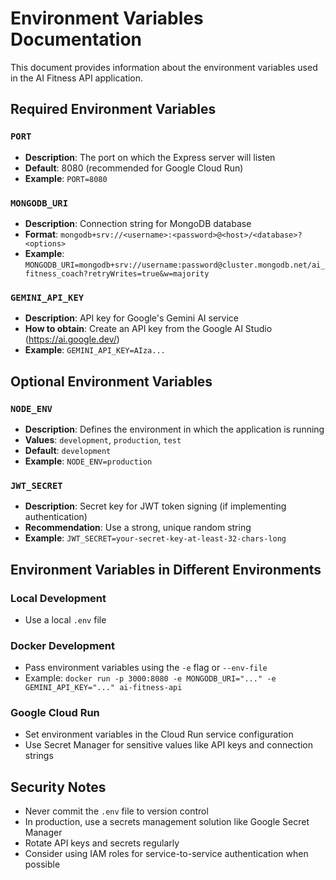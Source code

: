 # Environment Variables Documentation

This document provides information about the environment variables used in the AI Fitness API application.

## Required Environment Variables

### `PORT`

- **Description**: The port on which the Express server will listen
- **Default**: 8080 (recommended for Google Cloud Run)
- **Example**: `PORT=8080`

### `MONGODB_URI`

- **Description**: Connection string for MongoDB database
- **Format**: `mongodb+srv://<username>:<password>@<host>/<database>?<options>`
- **Example**: `MONGODB_URI=mongodb+srv://username:password@cluster.mongodb.net/ai_fitness_coach?retryWrites=true&w=majority`

### `GEMINI_API_KEY`

- **Description**: API key for Google's Gemini AI service
- **How to obtain**: Create an API key from the Google AI Studio (https://ai.google.dev/)
- **Example**: `GEMINI_API_KEY=AIza...`

## Optional Environment Variables

### `NODE_ENV`

- **Description**: Defines the environment in which the application is running
- **Values**: `development`, `production`, `test`
- **Default**: `development`
- **Example**: `NODE_ENV=production`

### `JWT_SECRET`

- **Description**: Secret key for JWT token signing (if implementing authentication)
- **Recommendation**: Use a strong, unique random string
- **Example**: `JWT_SECRET=your-secret-key-at-least-32-chars-long`

## Environment Variables in Different Environments

### Local Development

- Use a local `.env` file

### Docker Development

- Pass environment variables using the `-e` flag or `--env-file`
- Example: `docker run -p 3000:8080 -e MONGODB_URI="..." -e GEMINI_API_KEY="..." ai-fitness-api`

### Google Cloud Run

- Set environment variables in the Cloud Run service configuration
- Use Secret Manager for sensitive values like API keys and connection strings

## Security Notes

- Never commit the `.env` file to version control
- In production, use a secrets management solution like Google Secret Manager
- Rotate API keys and secrets regularly
- Consider using IAM roles for service-to-service authentication when possible
